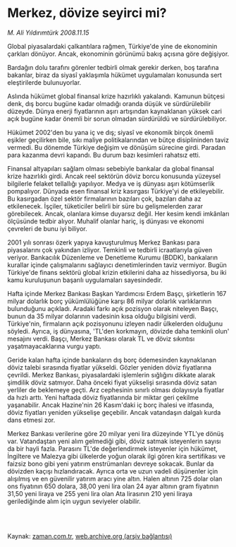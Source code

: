 # Merkez, dövize seyirci mi?

*M. Ali Yıldırımtürk 2008.11.15*

<td class="columnist-detail">
<p>Global piyasalardaki çalkantılara rağmen, Türkiye'de yine de ekonominin çarkları dönüyor. Ancak, ekonominin görünümü bakış açısına göre değişiyor.</p>
<p>
<div id="haberMetinDiv">
<p>Bardağın dolu tarafını görenler tedbirli olmak gerekir derken, boş tarafına bakanlar, biraz da siyasî yaklaşımla hükümet uygulamaları konusunda sert eleştirilerde bulunuyorlar. 
<p> Aslında hükümet global finansal krize hazırlıklı yakalandı. Kamunun bütçesi denk, dış borcu bugüne kadar olmadığı oranda düşük ve sürdürülebilir düzeyde. Dünya enerji fiyatlarının aşırı artışından kaynaklanan yüksek cari açık bugüne kadar önemli bir sorun olmadan sürdürüldü ve sürdürülebiliyor. 
<p> Hükümet 2002'den bu yana iç ve dış; siyasî ve ekonomik birçok önemli eşikler geçilirken bile, sıkı maliye politikalarından ve bütçe disiplininden taviz vermedi. Bu dönemde Türkiye değişim ve dönüşüm sürecine girdi. Paradan para kazanma devri kapandı. Bu durum bazı kesimleri rahatsız etti.
<p> Finansal altyapıları sağlam olması sebebiyle bankalar da global finansal krize hazırlıklı girdi. Ancak reel sektörün döviz borcu konusunda yüzeysel bilgilerle felaket tellallığı yapılıyor. Medya ve iş dünyası aşırı kötümserlik pompalıyor. Dünyada esen finansal kriz kasırgası Türkiye'yi de etkileyebilir. Bu kasırgadan özel sektör firmalarının bazıları çok, bazıları daha az etkilenecek. İşçiler, tüketiciler belirli bir süre bu gelişmelerden zarar görebilecek. Ancak, olanlara kimse duyarsız değil. Her kesim kendi imkânları ölçüsünde tedbir alıyor. Muhalif olanlar hariç, iş dünyası ve ekonomi çevreleri de bunu iyi biliyor. 
<p> 2001 yılı sonrası özerk yapıya kavuşturulmuş Merkez Bankası para piyasalarını çok yakından izliyor. Temkinli ve tedbirli icraatlarıyla güven veriyor. Bankacılık Düzenleme ve Denetleme Kurumu (BDDK), bankaların kurallar içinde çalışmalarını sağlayıcı denetimlerinden taviz vermiyor. Bugün Türkiye'de finans sektörü global krizin etkilerini daha az hissediyorsa, bu iki kamu kuruluşunun başarılı uygulamaları sayesindedir. 
<p> Hafta içinde Merkez Bankası Başkan Yardımcısı Erdem Başçı, şirketlerin 167 milyar dolarlık borç yükümlülüğüne karşı 86 milyar dolarlık varlıklarının bulunduğunu açıkladı. Aradaki farkı açık pozisyon olarak niteleyen Başçı, bunun da 35 milyar dolarının vadesinin kısa olduğu bilgisini verdi. Türkiye'nin, firmaların açık pozisyonunu izleyen nadir ülkelerden olduğunu söyledi. Ayrıca, iş dünyasına, 'TL'den korkmayın, dövizde daha temkinli olun' mesajını verdi. Başçı, Merkez Bankası olarak TL ve döviz sıkıntısı yaşatmayacaklarına vurgu yaptı. 
<p> Geride kalan hafta içinde bankaların dış borç ödemesinden kaynaklanan döviz talebi sırasında fiyatlar yükseldi. Gözler yeniden döviz fiyatlarına çevrildi. Merkez Bankası, piyasalardaki işlemlerin sığlığını dikkate alarak şimdilik döviz satmıyor. Daha önceki fiyat yükselişi sırasında döviz satan yerliler de beklemeye geçti. Arz cephesinin sınırlı olması dolayısıyla fiyatlar da hızlı arttı. Yeni haftada döviz fiyatlarında bir miktar geri çekilme yaşanabilir. Ancak Hazine'nin 26 Kasım'daki iç borç ihalesi ve itfasında, döviz fiyatları yeniden yükselişe geçebilir. Ancak vatandaşın dalgalı kurda dans etmesi zor. 
<p> Merkez Bankası verilerine göre 20 milyar yeni lira düzeyinde YTL'ye dönüş var. Vatandaştan yeni alım gelmediği gibi, döviz satmak isteyenlerin sayısı da bir hayli fazla. Parasını TL'de değerlendirmek isteyenler için hükümet, İngiltere ve Malezya gibi ülkelerde yoğun olarak ilgi gören kira sertifikası ve faizsiz bono gibi yeni yatırım enstrümanları devreye sokacak. Bunlar da dövizden kaçışı hızlandıracak. Ayrıca orta ve uzun vadeli düşünenler için alışılmış ve en güvenilir yatırım aracı yine altın. Halen altının 725 dolar olan ons fiyatının 650 dolara, 38,00 yeni lira olan 24 ayar altının gram fiyatının 31,50 yeni liraya ve 255 yeni lira olan Ata lirasının 210 yeni liraya gerilediğinde alım için uygun seviyeler olabilir.</p></p></p></p></p></p></p></p></div>
</p>


<p><br>
		 </br></p></td>

Kaynak: [zaman.com.tr](http://zaman.com.tr/yazar.do?yazino=760430), [web.archive.org (arşiv bağlantısı)](http://web.archive.org/web/20111020213316/http://www.zaman.com.tr:80/yazar.do?yazino=760430)
